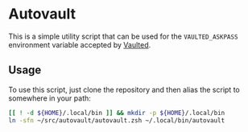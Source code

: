 Autovault
=========

This is a simple utility script that can be used for the `VAULTED_ASKPASS` environment variable accepted by [Vaulted](https://github.com/miquella/vaulted).

## Usage

To use this script, just clone the repository and then alias the script to somewhere in your path:

```sh
[[ ! -d ${HOME}/.local/bin ]] && mkdir -p ${HOME}/.local/bin
ln -sfn ~/src/autovault/autovault.zsh ~/.local/bin/autovault
```

